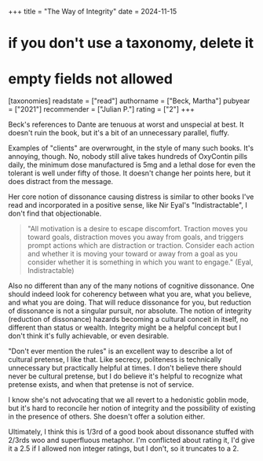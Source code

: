 +++
title = "The Way of Integrity"
date = 2024-11-15
# if you don't use a taxonomy, delete it
# empty fields not allowed
[taxonomies]
  readstate = ["read"]
  authorname = ["Beck, Martha"]
  pubyear = ["2021"]
  recommender = ["Julian P."]
  rating = ["2"]
+++

Beck's references to Dante are tenuous at worst and unspecial at best. It doesn't ruin the book, but it's a bit of an unnecessary parallel, fluffy.

Examples of "clients" are overwrought, in the style of many such books. It's annoying, though. No, nobody still alive takes hundreds of OxyContin pills daily, the minimum dose manufactured is 5mg and a lethal dose for even the tolerant is well under fifty of those. It doesn't change her points here, but it does distract from the message.

Her core notion of dissonance causing distress is similar to other books I've read and incorporated in a positive sense, like Nir Eyal's "Indistractable", I don't find that objectionable.

> "All motivation is a desire to escape discomfort. Traction moves you toward goals, distraction moves you away from goals, and triggers prompt actions which are distraction or traction. Consider each action and whether it is moving your toward or away from a goal as you consider whether it is something in which you want to engage." (Eyal, Indistractable)

Also no different than any of the many notions of cognitive dissonance. One should indeed look for coherency between what you are, what you believe, and what you are doing. That will reduce dissonance for you, but reduction of dissonance is not a singular pursuit, nor absolute. The notion of integrity (reduction of dissonance) hazards becoming a cultural conceit in itself, no different than status or wealth. Integrity might be a helpful concept but I don't think it's fully achievable, or even desirable.

"Don't ever mention the rules" is an excellent way to describe a lot of cultural pretense, I like that. Like secrecy, politeness is technically unnecessary but practically helpful at times. I don't believe there should never be cultural pretense, but I do believe it's helpful to recognize what pretense exists, and when that pretense is not of service.

I know she's not advocating that we all revert to a hedonistic goblin mode, but it's hard to reconcile her notion of integrity and the possibility of existing in the presence of others. She doesn't offer a solution either.

Ultimately, I think this is 1/3rd of a good book about dissonance stuffed with 2/3rds woo and superfluous metaphor. I'm conflicted about rating it, I'd give it a 2.5 if I allowed non integer ratings, but I don't, so it truncates to a 2.